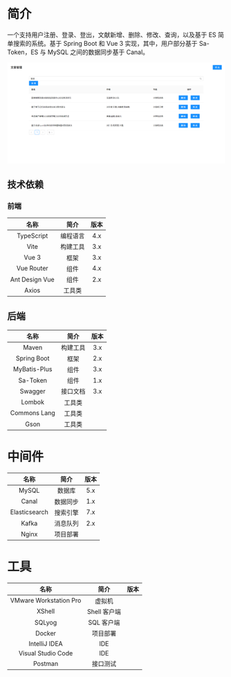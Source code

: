 # 简介

一个支持用户注册、登录、登出，文献新增、删除、修改、查询，以及基于 ES 简单搜索的系统。基于 Spring Boot 和 Vue 3 实现，其中，用户部分基于 Sa-Token，ES 与 MySQL 之间的数据同步基于 Canal。

![](./img/book-simple_search.png)

## 技术依赖

### 前端

|名称|简介|版本|
|:-:|:-:|:-:|
|TypeScript|编程语言|4.x|
|Vite|构建工具|3.x|
|Vue 3|框架|3.x|
|Vue Router|组件|4.x|
|Ant Design Vue|组件|2.x|
|Axios|工具类||

## 后端

|名称|简介|版本|
|:-:|:-:|:-:|
|Maven|构建工具|3.x|
|Spring Boot|框架|2.x|
|MyBatis-Plus|组件|3.x|
|Sa-Token|组件|1.x|
|Swagger|接口文档|3.x|
|Lombok|工具类||
|Commons Lang|工具类||
|Gson|工具类||

# 中间件

|名称|简介|版本|
|:-:|:-:|:-:|
|MySQL|数据库|5.x|
|Canal|数据同步|1.x|
|Elasticsearch|搜索引擎|7.x|
|Kafka|消息队列|2.x|
|Nginx|项目部署||

# 工具

|名称|简介|版本|
|:-:|:-:|:-:|
|VMware Workstation Pro|虚拟机||
|XShell|Shell 客户端||
|SQLyog| SQL 客户端||
|Docker|项目部署||
|IntelliJ IDEA|IDE||
|Visual Studio Code|IDE||
|Postman|接口测试||
